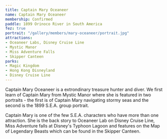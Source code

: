 ```yaml
---
title: Captain Mary Oceaneer
name: Captain Mary Oceaneer
membership: Confirmed
paddle: 1899 Orinoco River in South America
fez: true
portrait: "/gallery/members/mary-oceaneer/portrait.jpg"
attractions:
- Oceaneer Labs, Disney Cruise Line
- Mystic Manor
- Miss Adventure Falls
- Skipper Canteen
parks:
- Magic Kingdom
- Hong Kong Disneyland
- Disney Cruise Line
---
```


Captain Mary Oceaneer is a extrondinary treasure hunter and diver. We first learn of Captain Mary from Mystic Manor where she is featured in two portraits - the first is of Captain Mary navigating stormy seas and the second is the 1899 S.E.A. group portrait.

Captain Mary is one of the few S.E.A. characters who have more than one attraction. She is the back story to Oceaneer Lab on Disney Cruise Line, Miss Adventure falls at Disney's Typhoon Lagoon and features on the Map of Legendary Beasts which can be found in the Skipper Canteen.


